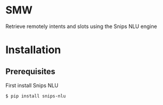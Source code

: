 # SMW
Retrieve remotely intents and slots using the Snips NLU engine
# Installation

## Prerequisites

First install Snips NLU
```
$ pip install snips-nlu
```


